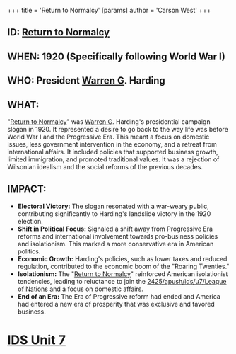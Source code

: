 +++
 title = 'Return to Normalcy'
[params]
	author = 'Carson West'
+++
## ID: [Return to Normalcy](./../return-to-normalcy/)

## WHEN: 1920 (Specifically following World War I)

## WHO: President [Warren G](./../warren-g/). Harding

## WHAT:

"[Return to Normalcy](./../return-to-normalcy/)" was [Warren G](./../warren-g/). Harding's presidential campaign slogan in 1920. It represented a desire to go back to the way life was before World War I and the Progressive Era. This meant a focus on domestic issues, less government intervention in the economy, and a retreat from international affairs. It included policies that supported business growth, limited immigration, and promoted traditional values. It was a rejection of Wilsonian idealism and the social reforms of the previous decades.

## IMPACT:

*   **Electoral Victory:** The slogan resonated with a war-weary public, contributing significantly to Harding's landslide victory in the 1920 election.
*   **Shift in Political Focus:** Signaled a shift away from Progressive Era reforms and international involvement towards pro-business policies and isolationism. This marked a more conservative era in American politics.
*   **Economic Growth:** Harding's policies, such as lower taxes and reduced regulation, contributed to the economic boom of the "Roaring Twenties."
*   **Isolationism:** The "[Return to Normalcy](./../return-to-normalcy/)" reinforced American isolationist tendencies, leading to reluctance to join the [2425/apush/ids/u7/League of Nations](./../2425/apush/ids/u7/league-of-nations/) and a focus on domestic affairs.
* **End of an Era:** The Era of Progressive reform had ended and America had entered a new era of prosperity that was exclusive and favored business.


# [IDS Unit 7](./../ids-unit-7/)